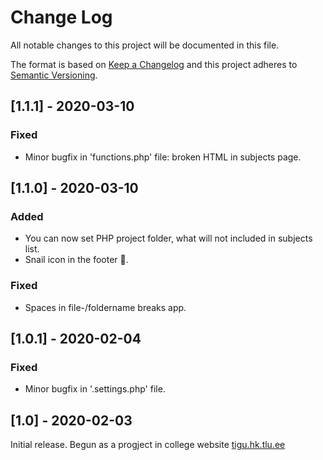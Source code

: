 # Change Log
All notable changes to this project will be documented in this file.

The format is based on [Keep a Changelog](http://keepachangelog.com/)
and this project adheres to [Semantic Versioning](http://semver.org/).

## [1.1.1] - 2020-03-10
### Fixed
- Minor bugfix in 'functions.php' file: broken HTML in subjects page. 

## [1.1.0] - 2020-03-10
### Added
- You can now set PHP project folder, what will not included in subjects list.
- Snail icon in the footer 🙂.

### Fixed
- Spaces in file-/foldername breaks app.

## [1.0.1] - 2020-02-04
### Fixed
- Minor bugfix in '.settings.php' file. 

## [1.0] - 2020-02-03
Initial release. Begun as a progject in college website [tigu.hk.tlu.ee](https://tigu.hk.tlu.ee/)
